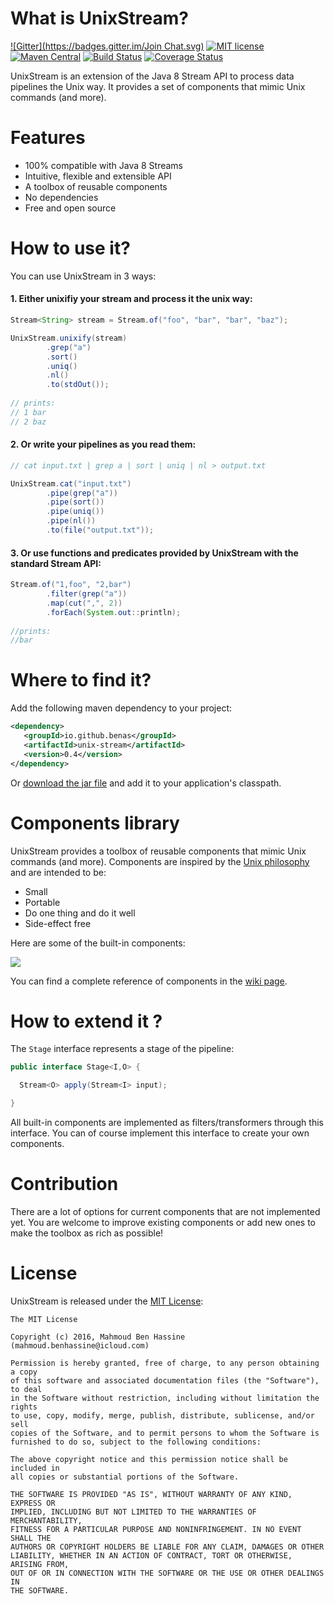 # What is UnixStream?

[![Gitter](https://badges.gitter.im/Join Chat.svg)](https://gitter.im/benas/unix-stream?utm_source=badge&utm_medium=badge&utm_campaign=pr-badge&utm_content=badge)
[![MIT license](http://img.shields.io/badge/license-MIT-brightgreen.svg?style=flat)](http://opensource.org/licenses/MIT)
[![Maven Central](https://maven-badges.herokuapp.com/maven-central/io.github.benas/unix-stream/badge.svg?style=flat)](http://search.maven.org/#artifactdetails|io.github.benas|unix-stream|0.4|)
[![Build Status](https://travis-ci.org/benas/unix-stream.svg?branch=master)](https://travis-ci.org/benas/unix-stream)
[![Coverage Status](https://coveralls.io/repos/github/benas/unix-stream/badge.svg?branch=master)](https://coveralls.io/github/benas/unix-stream?branch=master)

UnixStream is an extension of the Java 8 Stream API to process data pipelines the Unix way.
It provides a set of components that mimic Unix commands (and more).

# Features

* 100% compatible with Java 8 Streams
* Intuitive, flexible and extensible API
* A toolbox of reusable components
* No dependencies
* Free and open source

# How to use it?

You can use UnixStream in 3 ways:

#### 1. Either unixifiy your stream and process it the unix way:

```java
Stream<String> stream = Stream.of("foo", "bar", "bar", "baz");

UnixStream.unixify(stream)
        .grep("a")
        .sort()
        .uniq()
        .nl()
        .to(stdOut());
        
// prints:
// 1 bar
// 2 baz
```

#### 2. Or write your pipelines as you read them:

```java
// cat input.txt | grep a | sort | uniq | nl > output.txt

UnixStream.cat("input.txt")
        .pipe(grep("a"))
        .pipe(sort())
        .pipe(uniq())
        .pipe(nl())
        .to(file("output.txt"));
```

#### 3. Or use functions and predicates provided by UnixStream with the standard Stream API:

```java
Stream.of("1,foo", "2,bar")
        .filter(grep("a"))
        .map(cut(",", 2))
        .forEach(System.out::println);
        
//prints:
//bar
```

# Where to find it?

Add the following maven dependency to your project:

 ```xml
<dependency>
    <groupId>io.github.benas</groupId>
    <artifactId>unix-stream</artifactId>
    <version>0.4</version>
</dependency>
 ```

Or [download the jar file](https://oss.sonatype.org/content/groups/public/io/github/benas/unix-stream/0.4/unix-stream-0.4.jar) and add it to your application's classpath.

# Components library

UnixStream provides a toolbox of reusable components that mimic Unix commands (and more).
Components are inspired by the [Unix philosophy](https://en.wikipedia.org/wiki/Unix_philosophy#Mike_Gancarz:_The_UNIX_Philosophy) and are intended to be:

* Small
* Portable
* Do one thing and do it well
* Side-effect free

Here are some of the built-in components:

![](https://github.com/benas/unix-stream/raw/master/unix-stream.jpeg)

You can find a complete reference of components in the [wiki page](https://github.com/benas/unix-stream/wiki).

# How to extend it ?

The `Stage` interface represents a stage of the pipeline:

```java
public interface Stage<I,O> {

  Stream<O> apply(Stream<I> input);

}
```

All built-in components are implemented as filters/transformers through this interface.
You can of course implement this interface to create your own components.

# Contribution

There are a lot of options for current components that are not implemented yet.
You are welcome to improve existing components or add new ones to make the toolbox as rich as possible!

# License

 UnixStream is released under the [MIT License](http://opensource.org/licenses/mit-license.php/):

 ```
 The MIT License

 Copyright (c) 2016, Mahmoud Ben Hassine (mahmoud.benhassine@icloud.com)

 Permission is hereby granted, free of charge, to any person obtaining a copy
 of this software and associated documentation files (the "Software"), to deal
 in the Software without restriction, including without limitation the rights
 to use, copy, modify, merge, publish, distribute, sublicense, and/or sell
 copies of the Software, and to permit persons to whom the Software is
 furnished to do so, subject to the following conditions:

 The above copyright notice and this permission notice shall be included in
 all copies or substantial portions of the Software.

 THE SOFTWARE IS PROVIDED "AS IS", WITHOUT WARRANTY OF ANY KIND, EXPRESS OR
 IMPLIED, INCLUDING BUT NOT LIMITED TO THE WARRANTIES OF MERCHANTABILITY,
 FITNESS FOR A PARTICULAR PURPOSE AND NONINFRINGEMENT. IN NO EVENT SHALL THE
 AUTHORS OR COPYRIGHT HOLDERS BE LIABLE FOR ANY CLAIM, DAMAGES OR OTHER
 LIABILITY, WHETHER IN AN ACTION OF CONTRACT, TORT OR OTHERWISE, ARISING FROM,
 OUT OF OR IN CONNECTION WITH THE SOFTWARE OR THE USE OR OTHER DEALINGS IN
 THE SOFTWARE.
 ```
